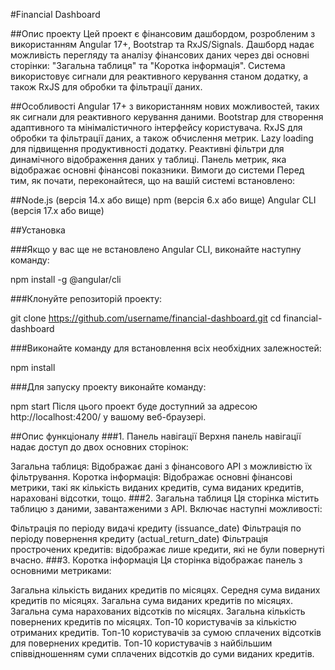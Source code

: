 #Financial Dashboard

##Опис проекту
Цей проект є фінансовим дашбордом, розробленим з використанням Angular 17+, Bootstrap та RxJS/Signals. Дашборд надає можливість перегляду та аналізу фінансових даних через дві основні сторінки: "Загальна таблиця" та "Коротка інформація". Система використовує сигнали для реактивного керування станом додатку, а також RxJS для обробки та фільтрації даних.

##Особливості
Angular 17+ з використанням нових можливостей, таких як сигнали для реактивного керування даними.
Bootstrap для створення адаптивного та мінімалістичного інтерфейсу користувача.
RxJS для обробки та фільтрації даних, а також обчислення метрик.
Lazy loading для підвищення продуктивності додатку.
Реактивні фільтри для динамічного відображення даних у таблиці.
Панель метрик, яка відображає основні фінансові показники.
Вимоги до системи
Перед тим, як почати, переконайтеся, що на вашій системі встановлено:

##Node.js (версія 14.x або вище)
npm (версія 6.x або вище)
Angular CLI (версія 17.x або вище)

##Установка

###Якщо у вас ще не встановлено Angular CLI, виконайте наступну команду:

npm install -g @angular/cli

###Клонуйте репозиторій проекту:

git clone https://github.com/username/financial-dashboard.git
cd financial-dashboard

###Виконайте команду для встановлення всіх необхідних залежностей:

npm install

###Для запуску проекту виконайте команду:

npm start
Після цього проект буде доступний за адресою http://localhost:4200/ у вашому веб-браузері.

##Опис функціоналу
###1. Панель навігації
Верхня панель навігації надає доступ до двох основних сторінок:

Загальна таблиця: Відображає дані з фінансового API з можливістю їх фільтрування.
Коротка інформація: Відображає основні фінансові метрики, такі як кількість виданих кредитів, сума виданих кредитів, нараховані відсотки, тощо.
###2. Загальна таблиця
Ця сторінка містить таблицю з даними, завантаженими з API. Включає наступні можливості:

Фільтрація по періоду видачі кредиту (issuance_date)
Фільтрація по періоду повернення кредиту (actual_return_date)
Фільтрація прострочених кредитів: відображає лише кредити, які не були повернуті вчасно.
###3. Коротка інформація
Ця сторінка відображає панель з основними метриками:

Загальна кількість виданих кредитів по місяцях.
Середня сума виданих кредитів по місяцях.
Загальна сума виданих кредитів по місяцях.
Загальна сума нарахованих відсотків по місяцях.
Загальна кількість повернених кредитів по місяцях.
Топ-10 користувачів за кількістю отриманих кредитів.
Топ-10 користувачів за сумою сплачених відсотків для повернених кредитів.
Топ-10 користувачів з найбільшим співвідношенням суми сплачених відсотків до суми виданих кредитів.

